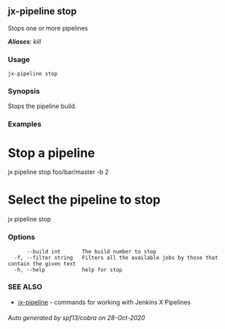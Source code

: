 ## jx-pipeline stop

Stops one or more pipelines

***Aliases**: kill*

### Usage

```
jx-pipeline stop
```

### Synopsis

Stops the pipeline build.

### Examples

  # Stop a pipeline
  jx pipeline stop foo/bar/master -b 2
  
  # Select the pipeline to stop
  jx pipeline stop

### Options

```
      --build int       The build number to stop
  -f, --filter string   Filters all the available jobs by those that contain the given text
  -h, --help            help for stop
```

### SEE ALSO

* [jx-pipeline](jx-pipeline.md)	 - commands for working with Jenkins X Pipelines

###### Auto generated by spf13/cobra on 28-Oct-2020
